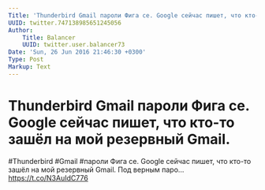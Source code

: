 ```yaml
---
Title: 'Thunderbird Gmail пароли Фига се. Google сейчас пишет, что кто-то зашёл на мой резервный Gmail.'
UUID: twitter.747138985651245056
Author:
    Title: Balancer
    UUID: twitter.user.balancer73
Date: 'Sun, 26 Jun 2016 21:46:30 +0300'
Type: Post
Markup: Text
---
```


# Thunderbird Gmail пароли Фига се. Google сейчас пишет, что кто-то зашёл на мой резервный Gmail.

#Thunderbird #Gmail #пароли Фига се. Google сейчас пишет,
что кто-то зашёл на мой резервный Gmail. Под верным паро…
https://t.co/N3AuIdC776